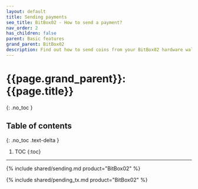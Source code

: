 ```yaml
---
layout: default
title: Sending payments
seo_title: BitBox02 - How to send a payment?
nav_order: 2
has_children: false
parent: Basic features
grand_parent: BitBox02
description: Find out how to send coins from your BitBox02 hardware wallet.
---
```


# {{page.grand_parent}}: {{page.title}}
{: .no_toc }

## Table of contents
{: .no_toc .text-delta }

1. TOC
{:toc}

---

{% include shared/sending.md product="BitBox02" %}

{% include shared/pending_tx.md product="BitBox02" %}
